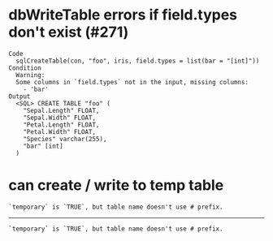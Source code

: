 # dbWriteTable errors if field.types don't exist (#271)

    Code
      sqlCreateTable(con, "foo", iris, field.types = list(bar = "[int]"))
    Condition
      Warning:
      Some columns in `field.types` not in the input, missing columns:
        - 'bar'
    Output
      <SQL> CREATE TABLE "foo" (
        "Sepal.Length" FLOAT,
        "Sepal.Width" FLOAT,
        "Petal.Length" FLOAT,
        "Petal.Width" FLOAT,
        "Species" varchar(255),
        "bar" [int]
      )
      

# can create / write to temp table

    `temporary` is `TRUE`, but table name doesn't use # prefix.

---

    `temporary` is `TRUE`, but table name doesn't use # prefix.

